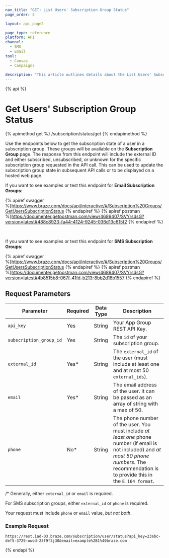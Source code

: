 ```yaml
---
nav_title: "GET: List Users' Subscription Group Status"
page_order: 4

layout: api_page2

page_type: reference
platform: API
channel:
  - SMS
  - Email
tool:
  - Canvas
  - Campaigns

description: "This article outlines details about the List Users' Subscription Group Status Braze endpoint."
---
```


{% api %}

# Get Users' Subscription Group Status

{% apimethod get %}
/subscription/status/get
{% endapimethod %}

Use the endpoints below to get the subscription state of a user in a subscription group. These groups will be available on the __Subscription Group__ page. The response from this endpoint will include the external ID and either subscribed, unsubscribed, or unknown for the specific subscription group requested in the API call.  This can be used to update the subscription group state in subsequent API calls or to be displayed on a hosted web page.

If you want to see examples or test this endpoint for __Email Subscription Groups__:

{% apiref swagger %}https://www.braze.com/docs/api/interactive/#/Subscription%20Groups/GetUsersSubscriptionStatus {% endapiref %}
{% apiref postman %}https://documenter.getpostman.com/view/4689407/SVYrsdsG?version=latest#488c8923-fa44-4124-9245-036d13c615f2 {% endapiref %}

<br>

If you want to see examples or test this endpoint for __SMS Subscription Groups__:

{% apiref swagger %}https://www.braze.com/docs/api/interactive/#/Subscription%20Groups/GetUsersSubscriptionStatus {% endapiref %}
{% apiref postman %}https://documenter.getpostman.com/view/4689407/SVYrsdsG?version=latest#4b8515b8-067f-41fd-b213-8bb2d18b1557 {% endapiref %}

## Request Parameters

| Parameter | Required | Data Type | Description |
|---|---|---|---|
| `api_key`  | Yes | String | Your App Group REST API Key. |
| `subscription_group_id`  | Yes | String | The `id` of your subscription group. |
| `external_id`  |  Yes* | String | The `external_id` of the user (must include at least one and at most 50 `external_ids`). |
| `email` | Yes* | String | The email address of the user. It can be passed as an array of string with a max of 50. |
| `phone` | No* | String | The phone number of the user. You must include _at least one_ phone number (if email is not included) and _at most 50 phone numbers_. The recommendation is to provide this in the `E.164 format`.|

/* Generally, either `external_id` or `email` is required.

For SMS subscription groups, either `external_id` or `phone` is required.

Your request must include `phone` or `email` value, _but not both_.

### Example Request

```
https://rest.iad-03.braze.com/subscription/user/status?api_key=23abc-def5-3729-owod-23f9f3j30&email=example%2B1%40braze.com
```

{% endapi %}

